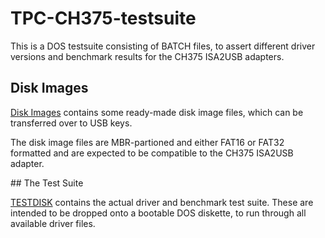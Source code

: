 # TPC-CH375-testsuite

This is a DOS testsuite consisting of BATCH files, to assert different driver versions and benchmark results for the CH375 ISA2USB adapters.


## Disk Images

[Disk Images](./Disk%20Images) contains some ready-made disk image files,
which can be transferred over to USB keys.

The disk image files are MBR-partioned and either FAT16 or FAT32 formatted
and are expected to be compatible to the CH375 ISA2USB adapter.

## The Test Suite

[TESTDISK](./TESTDISK) contains the actual driver and benchmark test suite.
These are intended to be dropped onto a bootable DOS diskette, to run through
all available driver files.
